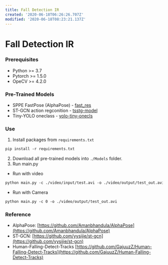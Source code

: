 ```yaml
---
title: Fall Detection IR
created: '2020-06-18T06:26:26.707Z'
modified: '2020-06-18T08:23:21.137Z'
---
```


# Fall Detection IR

### Prerequisites
- Python >= 3.7
- Pytorch >= 1.5.0
- OpeCV >= 4.2.0

### Pre-Trained Models
- SPPE FastPose (AlphaPose) - [fast_res](https://drive.google.com/file/d/1GyVA7kPcHpaauDp6HUT1KyeeJFsn6cVd/view?usp=sharing)
- ST-GCN action regconition - [tsstg-model](https://drive.google.com/file/d/1NiN-2JuhngG1Q3RYZdZGPikJ31UlPvuY/view?usp=sharing)
- Tiny-YOLO oneclass - [yolo-tiny-onecls](https://drive.google.com/file/d/1QQ0pWakX6sIX71HkkMktQE8tVOMQn3mX/view?usp=sharing)

### Use
1. Install packages from `requirements.txt`
```markdown
pip install -r requirements.txt
```
2. Download all pre-trained models into `./Models` folder.
3. Run main.py
- Run with video
```markdown
python main.py -c ./video/input/test.avi -o ./video/output/test_out.avi
```
- Run with Camera
```markdown
python main.py -c 0 -o ./video/output/test_out.avi
```
### Reference
- AlphaPose: [https://github.com/Amanbhandula/AlphaPose](https://github.com/Amanbhandula/AlphaPose)
- ST-GCN: [https://github.com/yysijie/st-gcn](https://github.com/yysijie/st-gcn)
- Human-Falling-Detect-Tracks [https://github.com/GajuuzZ/Human-Falling-Detect-Tracks](https://github.com/GajuuzZ/Human-Falling-Detect-Tracks)

